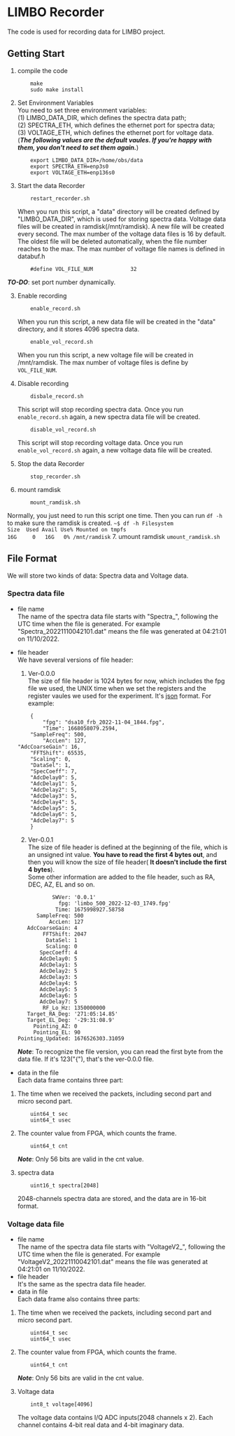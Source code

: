 # LIMBO Recorder
The code is used for recording data for LIMBO project.
## Getting Start
1. compile the code
    ```
        make
        sudo make install
    ```
2. Set Environment Variables  
You need to set three environment variables:  
(1) LIMBO_DATA_DIR, which defines the spectra data path;  
(2) SPECTRA_ETH, which defines the ethernet port for spectra data;  
(3) VOLTAGE_ETH, which defines the ethernet port for voltage data.  
(***The following values are the default vaules. If you're happy with them, you don't need to set them again.***)
    ```
        export LIMBO_DATA_DIR=/home/obs/data
        export SPECTRA_ETH=enp3s0
        export VOLTAGE_ETH=enp136s0
    ```

2. Start the data Recorder    
    ```
        restart_recorder.sh
    ```
    When you run this script, a "data" directory will be created defined by "LIMBO_DATA_DIR", which is used for storing spectra data. Voltage data files will be created in ramdisk(/mnt/ramdisk). A new file will be created every second. The max number of the voltage data files is 16 by default. The oldest file will be deleted automatically, when the file number reaches to the max. The max number of voltage file names is defined in databuf.h  
    ```
        #define VOL_FILE_NUM            32
    ```  
***TO-DO***: set port number dynamically. 

3. Enable recording
    ```
        enable_record.sh
    ```
    When you run this script, a new data file will be created in the "data" directory, and it stores 4096 spectra data.  
    ```
        enable_vol_record.sh
    ```
    When you run this script, a new voltage file will be created in /mnt/ramdisk. The max number of voltage files is define by `VOL_FILE_NUM`.  

4. Disable recording
    ```
        disbale_record.sh
    ```
    This script will stop recording spectra data. Once you run ```enable_record.sh``` again, a new spectra data file will be created.  
    ```
        disable_vol_record.sh
    ```
    This script will stop recording voltage data. Once you run ```enable_vol_record.sh``` again, a new voltage data file will be created.  

5. Stop the data Recorder
    ```
        stop_recorder.sh
    ```
6. mount ramdisk
    ```
        mount_ramdisk.sh 
    ```
Normally, you just need to run this script one time. Then you can run ```df -h``` to make sure the ramdisk is created.
    ```
        ~$ df -h
        Filesystem                         Size  Used Avail Use% Mounted on
        tmpfs                               16G     0   16G   0% /mnt/ramdisk
    ```
7. umount ramdisk
    ```
        umount_ramdisk.sh
    ```
## File Format
We will store two kinds of data: Spectra data and Voltage data.  
### Spectra data file
* file name  
The name of the spectra data file starts with "Spectra_", following the UTC time when the file is generated.  For example "Spectra_20221110042101.dat" means the file was generated at 04:21:01 on 11/10/2022.  
* file header  
We have several versions of file header:  
    1. Ver-0.0.0  
    The size of file header is 1024 bytes for now, which includes the fpg file we used, the UNIX time when we set the registers and the register vaules we used for the experiment. It's [json](https://www.json.org/json-en.html) format. For example:

    ```
        {
            "fpg": "dsa10_frb_2022-11-04_1844.fpg",
            "Time": 1668058079.2594,
        "SampleFreq": 500,
            "AccLen": 127,
    "AdcCoarseGain": 16,
        "FFTShift": 65535,
        "Scaling": 0,
        "DataSel": 1,
        "SpecCoeff": 7,
        "AdcDelay0": 5,
        "AdcDelay1": 5,
        "AdcDelay2": 5,
        "AdcDelay3": 5,
        "AdcDelay4": 5,
        "AdcDelay5": 5,
        "AdcDelay6": 5,
        "AdcDelay7": 5
        }
    ```  
  
    2. Ver-0.0.1  
    The size of file header is defined at the beginning of the file, which is an unsigned int value. **You have to read the first 4 bytes out**, and then you will know the size of file header( **It doesn't include the first 4 bytes**).   
    Some other information are added to the file header, such as RA, DEC, AZ, EL and so on.
    ```
               SWVer: '0.0.1'
                 fpg: 'limbo_500_2022-12-03_1749.fpg'
                Time: 1675998927.58758
          SampleFreq: 500
              AccLen: 127
       AdcCoarseGain: 4
            FFTShift: 2047
             DataSel: 1
             Scaling: 0
           SpecCoeff: 4
           AdcDelay0: 5
           AdcDelay1: 5
           AdcDelay2: 5
           AdcDelay3: 5
           AdcDelay4: 5
           AdcDelay5: 5
           AdcDelay6: 5
           AdcDelay7: 5
            RF_Lo_Hz: 1350000000
       Target_RA_Deg: '271:05:14.85'
       Target_EL_Deg: '-29:31:08.9'
         Pointing_AZ: 0
         Pointing_EL: 90
    Pointing_Updated: 1676526303.31059
    ```
    ***Note***: To recognize the file version, you can read the first byte from the data file. If it's 123("{"), that's the ver-0.0.0 file. 
* data in the file  
Each data frame contains three part:  
1. The time when we received the packets, including second part and micro second part.
    ```
        uint64_t sec
        uint64_t usec
    ```
2. The counter value from FPGA, which counts the frame.  
    ```
        uint64_t cnt
    ```
    ***Note***: Only 56 bits are valid in the cnt value.

3. spectra data
    ```
        uint16_t spectra[2048]
    ```
    2048-channels spectra data are stored, and the data are in 16-bit format.
### Voltage data file
* file name  
The name of the spectra data file starts with "VoltageV2_", following the UTC time when the file is generated.  For example "VoltageV2_20221110042101.dat" means the file was generated at 04:21:01 on 11/10/2022.
* file header  
It's the same as the spectra data file header.   
* data in file  
Each data frame also contains three parts:
1. The time when we received the packets, including second part and micro second part.
    ```
        uint64_t sec
        uint64_t usec
    ```
2. The counter value from FPGA, which counts the frame.  
    ```
        uint64_t cnt
    ```
    ***Note***: Only 56 bits are valid in the cnt value.  

3. Voltage data
    ```
        int8_t voltage[4096]
    ```
    The voltage data contains I/Q ADC inputs(2048 channels x 2). Each channel contains 4-bit real data and 4-bit imaginary data. 
